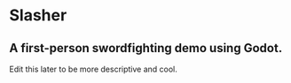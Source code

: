 # Slasher
## A first-person swordfighting demo using Godot.

Edit this later to be more descriptive and cool.
